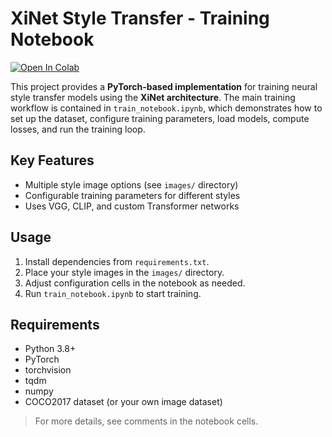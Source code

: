 # XiNet Style Transfer - Training Notebook

[![Open In Colab](https://colab.research.google.com/assets/colab-badge.svg)](https://colab.research.google.com/drive/1EFQ5R8FS5KrzOagKNiRBDcJhj1elPOz2?usp=sharing)


This project provides a **PyTorch-based implementation** for training neural style transfer models using the **XiNet architecture**. The main training workflow is contained in `train_notebook.ipynb`, which demonstrates how to set up the dataset, configure training parameters, load models, compute losses, and run the training loop.

## Key Features
- Multiple style image options (see `images/` directory)
- Configurable training parameters for different styles
- Uses VGG, CLIP, and custom Transformer networks

## Usage
1. Install dependencies from `requirements.txt`.
2. Place your style images in the `images/` directory.
3. Adjust configuration cells in the notebook as needed.
4. Run `train_notebook.ipynb` to start training.

## Requirements
- Python 3.8+
- PyTorch
- torchvision
- tqdm
- numpy
- COCO2017 dataset (or your own image dataset)

> For more details, see comments in the notebook cells.
